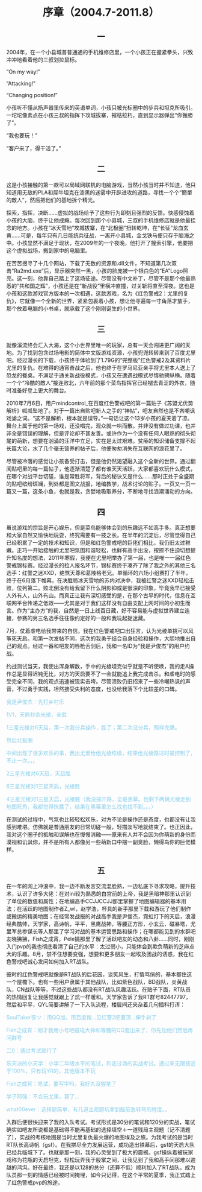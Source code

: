 # <center>序章（2004.7-2011.8）<center>

## <center>一<center>

2004年，在一个小县城普普通通的手机维修店里，一个小孩正在握紧拳头，兴致冲冲地看着他的三叔划拉鼠标。

“On my way!”

“Attacking!”

“Changing position!”

小孩听不懂从扬声器里传来的英语单词，小孩只被光标圈中的步兵和坦克所吸引。一坨坨像素点在小孩三叔的指挥下攻城拔寨，摧枯拉朽，直到显示器弹出“你獲勝了”。

“我也要玩！”

“客户来了，得干活了。”

## <center>二<center>

这是小孩接触的第一款可以局域网联机的电脑游戏，当然小孩当时并不知道，他只知道用无敌的PLA和犀牛坦克在漆黑的迷雾中开辟进攻的道路，寻找一个个“簡單的敵人”，然后把他们的基地拆个精光。

探索，指挥，决断......虚拟的战场给予了这些行为即刻且强烈的反馈。快感侵蚀着小孩的大脑，终于让他成瘾。每次回到那个小县城，三叔的手机维修店就是他最挂念的地方。小孩在“冰天雪地”攻城拔寨，在“北极圈”扭转乾坤，在“长征”龙血玄黄......可是，每年只有几日能统兵征战，一离开小县城，金戈铁马便只存于脑海之中。小孩显然不满足于现状，在2009年的一个夜晚，他打开了搜索引擎，他要把这个虚拟战场，搬到家中的电脑里。

在苦苦搜寻了十几个网站，下载了无数的资源和.dll文件，不知道第几次双击“Ra2md.exe”后，显示器突然一黑，小孩的脸庞被一个银白色的“EA”Logo照亮。这一刻，他靠自己踏上了这场征途。尽管没有中文补丁，尽管不是那个他最熟悉的“共和国之辉”，小孩还是在“新战役”里横冲直撞，过关斩将直至深夜。这也是小孩和这款游戏官方版本的一次相遇，这款游戏，名为《红色警戒2：尤里的复仇》，它就像一个全新的世界，紧紧包裹着小孩，想让他寻遍每一寸角落才放手，那个放着电脑的小书桌，就承载了这个刚刚诞生的小世界。

## <center>三<center>

就像溪流终会汇入大海，这个小世界里唯一的玩家，总有一天会闯进更广阔的天地。为了找到包含过场电影的简体中文版游戏资源，小孩兜兜转转来到了百度尤里吧。经过漫长的下载，小孩终于体验到了1.79G的“完整版”红色警戒2及其资料片尤里的复仇。在难得的通宵奋战之后，他也终于在罗马尼亚亲手将尤里本人送上了恐龙的餐桌。不满足于通关新战役模式，小孩又在遭遇战模式尽情驰骋纵横。随着一个个“冷酷的敵人”接连败北，六年前的那个菜鸟指挥官已经褪去青涩的外衣，随时准备好登上更大的舞台。

2010年7月6日，用户mindcontrol_在百度红色警戒吧的第一篇贴子《苏盟尤优势解析》呱呱坠地了。对于一篇出自贴吧新人之手的“神帖”，吧友自然也是不吝嘲讽戏谑之词。“这不是解析，根本就是误导。”一句话让这个13岁小孩的夏天着了凉。舞台上属于他的第一场戏，还没唱完，观众就一哄而散。并非没有做过功课，也并非全是错误的理解，但是评论却不甚友善。或许作为一个没有任何人眼熟的彻头彻尾的萌新，想要在汹涌的汪洋中立足，实在是太过艰难。贫瘠的知识储备支撑不起长篇大论，水了几个毫无营养的帖子后，他便匆匆消失在互联网的浪花里了。

尽管被冷落的感觉让小孩备受打击，但是他仍然渴望融入这个全新的世界。通过翻阅贴吧里的每一篇帖子，他逐渐清楚了都有谁天天活跃，大家都喜欢玩什么模式，在哪个对战平台切磋，谁是常胜将军，背后的秘诀又是什么……那时正处于全盛期的贴吧缤纷斑斓，到处都是图文战报，地编教学，战术讨论的贴子。一页又一页一篇又一篇，这条小鱼，也就是我，贪婪地吸取养分，不断地寻找浪潮涌动的方向。

## <center>四<center>

虽说游戏的宗旨是开心娱乐，但是菜鸟能够体会到的乐趣远不如高手多。真正想要和大家自然又愉快地玩耍，终究需要有一技之长。在半年的沉淀后，尽管觉得自己已经积累了一定的技术和知识，但是和红色警戒吧的巨佬们相比，我仍旧太过稚嫩。正巧一开始接触的尤里吧氛围和谐轻松，也鲜有高手出没，按捺不住迫切想提升知名度的想法，2011年寒假，我便在尤里吧举办了第一届，也是唯一一届红色警戒锦标赛。经过漫长的拉人报名环节，锦标赛终于凑齐了除了我之外的其他三名选手：红警之迷XXD，绝煞天尊和葛陵格老兄。单循环的六场小组赛打了半年，终于在6月落下帷幕。在决胜局冰天雪地的苏内对决中，我被红警之迷XXD轻松击败，位列第二。败北倒没有给我留下什么阴影抑或是很深的印象，毕竟我早已接受人外有人，山外有山。而真正让我有深切感受的是，在那个古早的时代，信息在互联网平台传递之低效——尤其是对于我们这样没有自由支配上网时间的小初生而言。作为“主办方”的我，自然是一日上线百日藏，好不容易能与虚拟世界建立连接，参赛的另三名选手往往像约定好的一般和我玩起捉迷藏。

7月，仗着虐电给我带来的自信，我在红色警戒吧口出狂言，认为光棱单挑可以风筝死天启。和第一次发帖不同，这次的我勇于结合自身经验和操作，大胆地推出自己的观点。经过一番和吧友的唇枪舌剑后，我和一名ID为“我是尹俊杰”的用户约战。

约战测试当天，我使出浑身解数，手中的光棱坦克似乎就是不听使唤，我的走A操作总是显得迟钝无比，对方的天启要不了一会就能追上我完成击杀。和虐电时的感受完全不同，我的观点迅速被现实击垮。尽管溃败仍旧招来了一些冷嘲热讽的声音，不过勇于实践，坦然接受失利的态度，也没给我落下个比较差的口碑。

<font color="skyblue"><p>我是尹俊杰：先打乡村乐<br>

1V1，天启秒杀光棱，全胜<br>

1三星光棱对6天启，第一次我分兵操作，胜了；第二次没分兵，照样完爆。<br>

然后北极圈<br>

中间出现了很多欢乐的事，我出尤里给他光棱练级，结果他光棱路过时被控制了，不止一次。。。<br>

2三星光棱对6天启，天启胜<br>

6三星光棱对1三星天启，光棱胜<br>

4三星光棱对1三星天启，光棱胜（我没探开路，全是黑幕。他剩下两辆光棱走到地图死角，我都觉得快赢了，结果在黑幕里怎么找也找不到。。。）</p></font>

在测试的过程中，气氛也比较轻松欢乐，对方不论是操作还是态度，也都没有让我感到难堪。仿佛就是普通朋友的日常切磋一般，轻描淡写地就结束了。也正因此，我对这个圈子的抵触和误解也在慢慢消融——原来有人并不会因为你萌新的身份而漠视和讥讽你，并不是所有人都像另一些萌新口中摆一副臭脸，懒得鸟你的巨佬模样。

## <center>五<center>

在一年的网上冲浪中，我一边不断发言交流混脸熟，一边私底下寻求攻略，提升技术，认识了许多大佬：在对ini较为熟悉的白宫前的上帝，我是黑暗神那里认识到了单位的数值和属性；在地编高手CCJJCCJJ那里掌握了地图编辑器的基本用法；在活跃的地图制作者Z_wl，赵学浩，杯具的新手那里下载和游玩了他们制作或搬运的精美地图；在经常发战报的对战高手我是尹俊杰，霓虹灯下的天启，浪漫经典酷帅，天学家，高诗帆，平平，黑鹰战神，等腰正方形，小玄云，磁暴塔，尤里军总参谋长等人那里了学习对战的基本运营思路和操作；在哪都能见到的水群吧友晓狒狒，Fish之成宵，Pele姚那里了解了活跃吧友的动态和八卦……同时，刚刚入门pvp的我也彻底看清了自己的水平：太过弱小，只能体会到欺负萌新的芝麻点大的乐趣。8月，禁不住想要变强，想要和更多朋友一起埃及团战的诱惑，我在红色警戒吧诚心发问如何加入RT战队。

彼时的红色警戒吧就像是RT战队的后花园，谈笑风生，打情骂俏的，基本都住这一个屋檐下。也有一些用户隶属于其他战队，比如紫色战队，BD战队，炎黄战队，CN战队等等，不过这些战队都没有RT战队风趣活跃。在贴子下面，RT队员的热情回复让我感觉就跟上了炕一样暖和。天学家告诉了我RT群号82447797，然后和平平，QYL简要讲解了一下入队流程，楼层间还夹杂着几句插科打诨：

<font color="skyblue"><p>SoulTaker夜ツ：用QQ加，用百度搜...见红警2吧置顶...伸手剁了<br>

Fish之成宵：刚才我用小号吧磁电大神和等腰的QQ套出来了，你先加他们然后再问群号<br>

二0：通过考试就行了<br>

乐天派的小天学：小学二年级水平的笔试，和走过场的实战考试。通过率无限接近于100%，只有玩YR的，其他版本不玩<br>

Fish之成宵：笔试，要写字吗，我好久没握笔了<br>

学子阿强：不会玩尤里，算了…<br>

what00ever：选择题简单，有几道主观题坑爹到脑筋急转弯的程度。。</p></font>

入群后便很快迎来了我的入队考试。考试形式是30分的笔试和120分的实战，笔试确实如吧友所说都是基础得不能再基础的选择填空＋一道残局主观题（记不清题了），实战的考核地图是当时尤里复仇最火爆的地图埃及之旅。为我考试的是当时RT队长高诗帆（gsf）。在我拼尽全力发展运营，成功造出铁幕后，gsf的天启大队已经兵临城下了。也就是那一刻，我的心灵受到了极大的震撼。gsf操纵着被玩家戏称为花瓶的天启坦克，轻松玩弄我于股掌之间，让我见到了我和高手间那难以逾越的鸿沟。好在最终，我还是以128的总分（还算不低）顺利加入了RT战队。成为队员那一刻的情感已经被时间掩埋，如今只记得，在这个平常的夏季，我正式踏上了红色警戒pvp的旅途。

